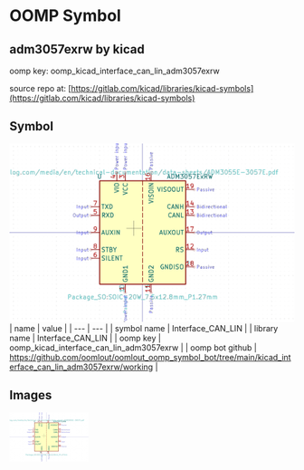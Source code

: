 # OOMP Symbol  
## adm3057exrw  by kicad  
  
oomp key: oomp_kicad_interface_can_lin_adm3057exrw  
  
source repo at: [https://gitlab.com/kicad/libraries/kicad-symbols](https://gitlab.com/kicad/libraries/kicad-symbols)  
## Symbol  
  
[![working.png](working_600.png)](working.png)  
| name | value | 
| --- | --- | 
| symbol name | Interface_CAN_LIN | 
| library name | Interface_CAN_LIN | 
| oomp key | oomp_kicad_interface_can_lin_adm3057exrw | 
| oomp bot github | https://github.com/oomlout/oomlout_oomp_symbol_bot/tree/main/kicad_interface_can_lin_adm3057exrw/working | 
## Images  
  
[![working.png](working_140.png)](working.png)  

